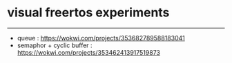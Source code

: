 # visual freertos experiments
---
-  queue : https://wokwi.com/projects/353682789588183041
-  semaphor + cyclic buffer : https://wokwi.com/projects/353462413917519873
